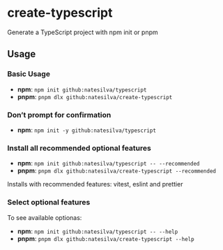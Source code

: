 # create-typescript

Generate a TypeScript project with npm init or pnpm

## Usage

### Basic Usage

- **npm**: `npm init github:natesilva/typescript`
- **pnpm**: `pnpm dlx github:natesilva/create-typescript`

### Don’t prompt for confirmation

- **npm**: `npm init -y github:natesilva/typescript`

### Install all recommended optional features

- **npm**: `npm init github:natesilva/typescript -- --recommended`
- **pnpm**: `pnpm dlx github:natesilva/create-typescript --recommended`

Installs with recommended features: vitest, eslint and prettier

### Select optional features

To see available optionas:

- **npm**: `npm init github:natesilva/typescript -- --help`
- **pnpm**: `pnpm dlx github:natesilva/create-typescript --help`
